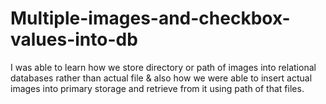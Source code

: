 # Multiple-images-and-checkbox-values-into-db
I was able to learn how we store directory or path of images into relational databases rather than actual file & also how we were able to insert actual images into primary storage and retrieve from it using path of that files.
